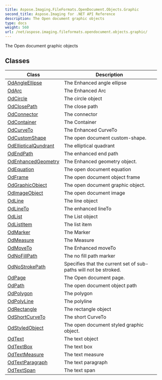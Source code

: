 ```yaml
---
title: Aspose.Imaging.FileFormats.OpenDocument.Objects.Graphic
second_title: Aspose.Imaging for .NET API Reference
description: The Open document graphic objects
type: docs
weight: 560
url: /net/aspose.imaging.fileformats.opendocument.objects.graphic/
---
```

The Open document graphic objects

## Classes

| Class | Description |
| --- | --- |
| [OdAngleEllipse](./odangleellipse/) | The Enhanced angle ellipse |
| [OdArc](./odarc/) | The Enhanced Arc |
| [OdCircle](./odcircle/) | The circle object |
| [OdClosePath](./odclosepath/) | The close path |
| [OdConnector](./odconnector/) | The connector |
| [OdContainer](./odcontainer/) | The Container |
| [OdCurveTo](./odcurveto/) | The Enhanced CurveTo |
| [OdCustomShape](./odcustomshape/) | The open document custom-shape. |
| [OdEllipticalQundrant](./odellipticalqundrant/) | The elliptical quadrant |
| [OdEndPath](./odendpath/) | The enhanced end path |
| [OdEnhancedGeometry](./odenhancedgeometry/) | The Enhanced geometry object. |
| [OdEquation](./odequation/) | The open document equation |
| [OdFrame](./odframe/) | The open document object frame |
| [OdGraphicObject](./odgraphicobject/) | The open document graphic object. |
| [OdImageObject](./odimageobject/) | The open document image |
| [OdLine](./odline/) | The line object |
| [OdLineTo](./odlineto/) | The enhanced lineTo |
| [OdList](./odlist/) | The List object |
| [OdListItem](./odlistitem/) | The list item |
| [OdMarker](./odmarker/) | The Marker |
| [OdMeasure](./odmeasure/) | The Measure |
| [OdMoveTo](./odmoveto/) | The Enhanced moveTo |
| [OdNoFillPath](./odnofillpath/) | The no fill path marker |
| [OdNoStrokePath](./odnostrokepath/) | Specifies that the current set of sub-paths will not be stroked. |
| [OdPage](./odpage/) | The Open document page. |
| [OdPath](./odpath/) | The open document object path |
| [OdPolygon](./odpolygon/) | The polygon |
| [OdPolyLine](./odpolyline/) | The polyline |
| [OdRectangle](./odrectangle/) | The rectangle object |
| [OdShortCurveTo](./odshortcurveto/) | The short CurveTo |
| [OdStyledObject](./odstyledobject/) | The open document styled graphic object. |
| [OdText](./odtext/) | The text object |
| [OdTextBox](./odtextbox/) | The text box |
| [OdTextMeasure](./odtextmeasure/) | The text measure |
| [OdTextParagraph](./odtextparagraph/) | The text paragraph |
| [OdTextSpan](./odtextspan/) | The text span |


